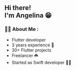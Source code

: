 <h2> Hi there! <br>I'm Angelina 😁 </h2>

### :woman_technologist: About Me :
- Flutter developer
- 3 years experience 🥉
- 30+ Flutter projects 
- Freelancer ☘️
- Started as Swift developer 👩‍💻
